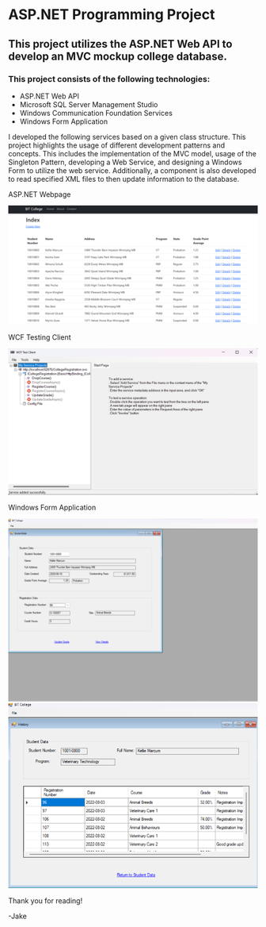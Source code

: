 <H1>ASP.NET Programming Project</H1>
<h2>This project utilizes the ASP.NET Web API to develop an MVC mockup college database. </h2>
<h3>This project consists of the following technologies:</h3>
<ul>
  <li>ASP.NET Web API</li>
  <li>Microsoft SQL Server Management Studio</li>
  <li>Windows Communication Foundation Services</li>
  <li>Windows Form Application</li>
</ul>

<p>I developed the following services based on a given class structure. This project highlights the usage of different development patterns and concepts. 
  This includes the implementation of the MVC model, usage of the Singleton Pattern, developing a Web Service, and designing a Windows Form to utilize the web service. Additionally, a component is also developed to read specified XML files to then update information to the database.</p>

<p>ASP.NET Webpage</p>
<img src = "Example.png">

<p>WCF Testing Client</p>
<img src = "WCF.png">

<p>Windows Form Application</p>
<img src = "WinForm_1.png">
<img src = "WCF2.png">

<p>Thank you for reading!</p>
<p>-Jake</p>
